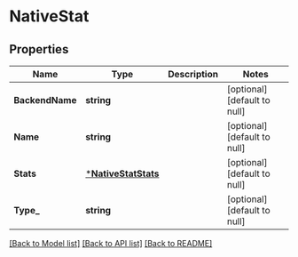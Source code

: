 # NativeStat

## Properties
Name | Type | Description | Notes
------------ | ------------- | ------------- | -------------
**BackendName** | **string** |  | [optional] [default to null]
**Name** | **string** |  | [optional] [default to null]
**Stats** | [***NativeStatStats**](native_stat_stats.md) |  | [optional] [default to null]
**Type_** | **string** |  | [optional] [default to null]

[[Back to Model list]](../README.md#documentation-for-models) [[Back to API list]](../README.md#documentation-for-api-endpoints) [[Back to README]](../README.md)


